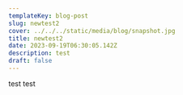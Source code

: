 ```yaml
---
templateKey: blog-post
slug: newtest2
cover: ../../../static/media/blog/snapshot.jpg
title: newtest2
date: 2023-09-19T06:30:05.142Z
description: test
draft: false
---
```

test test